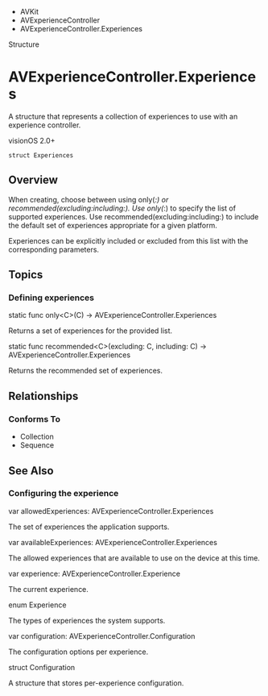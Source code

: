 

- AVKit
- AVExperienceController
-  AVExperienceController.Experiences 

Structure

# AVExperienceController.Experiences

A structure that represents a collection of experiences to use with an experience controller.

visionOS 2.0+

``` source
struct Experiences
```

## Overview

When creating, choose between using only(_:) or recommended(excluding:including:). Use only(_:) to specify the list of supported experiences. Use recommended(excluding:including:) to include the default set of experiences appropriate for a given platform.

Experiences can be explicitly included or excluded from this list with the corresponding parameters.

## Topics

### Defining experiences

static func only&lt;C>(C) -> AVExperienceController.Experiences

Returns a set of experiences for the provided list.

static func recommended&lt;C>(excluding: C, including: C) -> AVExperienceController.Experiences

Returns the recommended set of experiences.

## Relationships

### Conforms To

- Collection
- Sequence

## See Also

### Configuring the experience

var allowedExperiences: AVExperienceController.Experiences

The set of experiences the application supports.

var availableExperiences: AVExperienceController.Experiences

The allowed experiences that are available to use on the device at this time.

var experience: AVExperienceController.Experience

The current experience.

enum Experience

The types of experiences the system supports.

var configuration: AVExperienceController.Configuration

The configuration options per experience.

struct Configuration

A structure that stores per-experience configuration.

